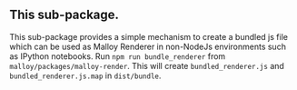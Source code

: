 ## This sub-package.

This sub-package provides a simple mechanism to create a bundled js file which can be used as Malloy Renderer in non-NodeJs environments such as IPython notebooks.
Run `npm run bundle_renderer` from `malloy/packages/malloy-render`. This will create `bundled_renderer.js` and `bundled_renderer.js.map` in `dist/bundle`.
